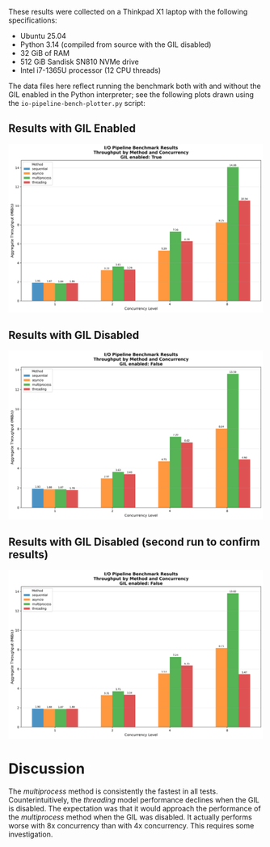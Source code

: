 These results were collected on a Thinkpad X1 laptop with the following specifications:

* Ubuntu 25.04
* Python 3.14 (compiled from source with the GIL disabled)
* 32 GiB of RAM
* 512 GiB Sandisk SN810 NVMe drive
* Intel i7-1365U processor (12 CPU threads)

The data files here reflect running the benchmark both with and without the GIL enabled in the Python interpreter; see the following plots drawn using the `io-pipeline-bench-plotter.py` script:

## Results with GIL Enabled
![GIL Enabled Results](results-gil.png)

## Results with GIL Disabled
![GIL Disabled Results](results-nogil.png)

## Results with GIL Disabled (second run to confirm results)
![GIL Disabled Results - Run 2](results-nogil-2.png)

# Discussion

The *multiprocess* method is consistently the fastest in all tests.  Counterintuitively, the *threading* model performance declines when the GIL is disabled.  The expectation was that it would approach the performance of the *multiprocess* method when the GIL was disabled.  It actually performs worse with 8x concurrency than with 4x concurrency.  This requires some investigation.
